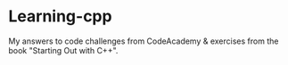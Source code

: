 # Learning-cpp

My answers to code challenges from CodeAcademy & exercises from the book "Starting Out with C++".
